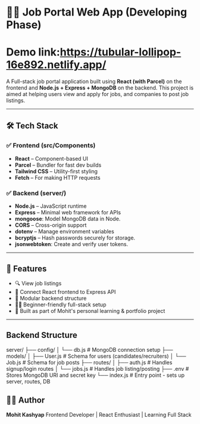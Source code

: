 # 🧑‍💼 Job Portal Web App (Developing Phase)
# Demo link:https://tubular-lollipop-16e892.netlify.app/


A Full-stack job portal application built using **React (with Parcel)** on the frontend and **Node.js + Express + MongoDB** on the backend. This project is aimed at helping users view and apply for jobs, and companies to post job listings.

---

## 🛠️ Tech Stack

### ✅ Frontend (src/Components)
- **React** – Component-based UI
- **Parcel** – Bundler for fast dev builds
- **Tailwind CSS** – Utility-first styling
- **Fetch** – For making HTTP requests

### ✅ Backend (server/)
- **Node.js** – JavaScript runtime
- **Express** – Minimal web framework for APIs
- **mongoose**: Model MongoDB data in Node.
- **CORS** – Cross-origin support
- **dotenv** – Manage environment variables
- **bcryptjs** – Hash passwords securely for storage.
- **jsonwebtoken**: Create and verify user tokens.
---
## 📌 Features

- 🔍 View job listings
- 📡 Connect React frontend to Express API
- 🧩 Modular backend structure
- 🧑‍🎓 Beginner-friendly full-stack setup
- 🎯 Built as part of Mohit's personal learning & portfolio project

---

## Backend Structure

server/
├── config/
│   └── db.js           # MongoDB connection setup
├── models/
│   ├── User.js         # Schema for users (candidates/recruiters)
│   └── Job.js          # Schema for job posts
├── routes/
│   ├── auth.js         # Handles signup/login routes
│   └── jobs.js         # Handles job listing/posting
├── .env                # Stores MongoDB URI and secret key
└── index.js            # Entry point - sets up server, routes, DB



## 🙋‍♂️ Author

**Mohit Kashyap**
Frontend Developer | React Enthusiast | Learning Full Stack



